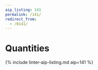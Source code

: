 ```yaml
---
aip_listing: 141
permalink: /141/
redirect_from:
  - /0141/
---
```


# Quantities

{% include linter-aip-listing.md aip=141 %}
